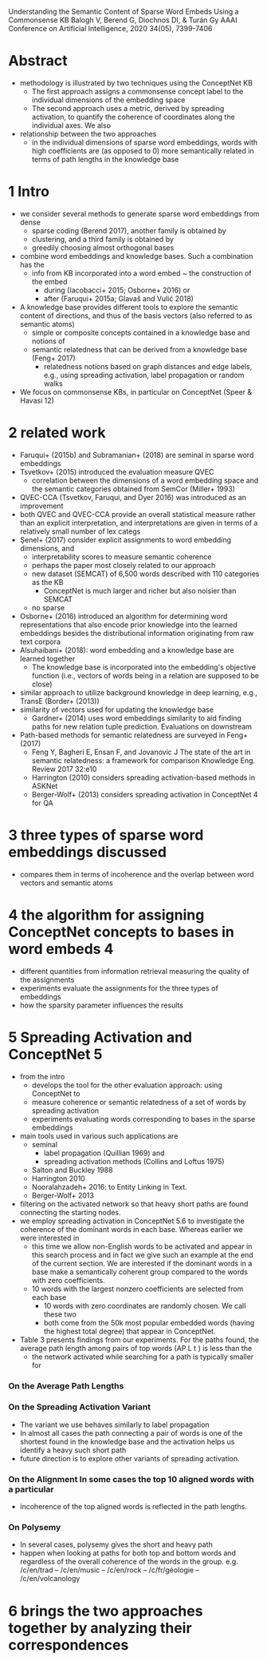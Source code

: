 Understanding the Semantic Content of Sparse Word Embeds Using a Commonsense KB
Balogh V, Berend G, Diochnos DI, & Turán Gy
AAAI Conference on Artificial Intelligence, 2020 34(05), 7399-7406

# Abstract

* methodology is illustrated by two techniques using the ConceptNet KB
  * The first approach assigns a commonsense concept label to the individual
    dimensions of the embedding space
  * The second approach uses a metric, derived by spreading activation, to
    quantify the coherence of coordinates along the individual axes. We also
* relationship between the two approaches
  * in the individual dimensions of sparse word embeddings, words with
    high coefficients are (as opposed to 0)
    more semantically related in terms of path lengths in the knowledge base

# 1 Intro

* we consider several methods to generate sparse word embeddings from dense
  * sparse coding (Berend 2017), another family is obtained by
  * clustering, and a third family is obtained by
  * greedily choosing almost orthogonal bases
* combine word embeddings and knowledge bases. Such a combination has the
  * info from KB incorporated into a word embed ~ the construction of the embed
    * during (Iacobacci+ 2015; Osborne+ 2016) or
    * after (Faruqui+ 2015a; Glavaš and Vulić 2018)
* A knowledge base provides different tools to explore the semantic content of
  directions, and thus of the basis vectors (also referred to as semantic atoms)
  * simple or composite concepts contained in a knowledge base and notions of
  * semantic relatedness that can be derived from a knowledge base (Feng+ 2017)
    * relatedness notions based on graph distances and edge labels, e.g., using
      spreading activation, label propagation or random walks
* We focus on commonsense KBs, in particular on ConceptNet (Speer & Havasi 12)

# 2 related work

* Faruqui+ (2015b) and Subramanian+ (2018) are seminal in sparse word embeddings
* Tsvetkov+ (2015) introduced the evaluation measure QVEC
  * correlation between the dimensions of a word embedding space and the
    semantic categories obtained from SemCor (Miller+ 1993)
* QVEC-CCA (Tsvetkov, Faruqui, and Dyer 2016) was introduced as an improvement
* both QVEC and QVEC-CCA provide an overall statistical measure
  rather than an explicit interpretation, and
  interpretations are given in terms of a relatively small number of lex categs
* Şenel+ (2017) consider explicit assignments to word embedding dimensions, and
  * interpretability scores to measure semantic coherence
  * perhaps the paper most closely related to our approach
  * new dataset (SEMCAT) of 6,500 words described with 110 categories as the KB
    * ConceptNet is much larger and richer but also noisier than SEMCAT
  * no sparse
* Osborne+ (2016) introduced an algorithm for determining word representations
  that also encode prior knowledge into the learned embeddings besides the
  distributional information originating from raw text corpora
* Alsuhaibani+ (2018): word embedding and a knowledge base are learned together
  * The knowledge base is incorporated into the embedding's objective function
    (i.e., vectors of words being in a relation are supposed to be close)
* similar approach to utilize background knowledge in deep learning, e.g.,
  TransE (Border+ (2013))
* similarity of vectors used for updating the knowledge base
  * Gardner+ (2014) uses word embeddings similarity to aid
    finding paths for new relation tuple prediction. Evaluations on downstream
* Path-based methods for semantic relatedness are surveyed in Feng+ (2017)
  * Feng Y, Bagheri E, Ensan F, and Jovanovic J
    The state of the art in semantic relatedness: a framework for comparison
    Knowledge Eng. Review 2017 32:e10
  * Harrington (2010) considers spreading activation-based methods in ASKNet
  * Berger-Wolf+ (2013) considers spreading activation in ConceptNet 4 for QA

# 3 three types of sparse word embeddings discussed

* compares them in terms of incoherence and the overlap between word vectors and
  semantic atoms

# 4 the algorithm for assigning ConceptNet concepts to bases in word embeds 4

* different quantities from information retrieval measuring the quality of the
  assignments
* experiments evaluate the assignments for the three types of embeddings
* how the sparsity parameter influences the results

# 5 Spreading Activation and ConceptNet 5

* from the intro
  * develops the tool for the other evaluation approach: using ConceptNet to
  * measure coherence or semantic relatedness of a set of words by spreading
    activation
  * experiments evaluating words corresponding to bases in the sparse embeddings 
* main tools used in various such applications are
  * seminal
    * label propagation (Quillian 1969) and
    * spreading activation methods (Collins and Loftus 1975)
  * Salton and Buckley 1988
  * Harrington 2010
  * Nooralahzadeh+ 2016: to Entity Linking in Text.
  * Berger-Wolf+ 2013
* filtering on the activated network so that heavy short paths are found
  connecting the starting nodes.
* we employ spreading activation in ConceptNet 5.6 to investigate the coherence
  of the dominant words in each base. Whereas earlier we were interested in
  * this time we allow non-English words to be activated and appear in this
    search process and in fact we give such an example at the end of the current
    section. We are interested if the dominant words in a base make a
    semantically coherent group compared to the words with zero coefficients.
  * 10 words with the largest nonzero coefficients are selected from each base
    * 10 words with zero coordinates are randomly chosen.  We call these two
    * both come from the 50k most popular embedded words (having the highest
      total degree) that appear in ConceptNet.  
* Table 3 presents findings from our experiments. For the paths found, the
  average path length among pairs of top words (AP L t ) is less than the
  * the network activated while searching for a path is typically smaller for

### On the Average Path Lengths

### On the Spreading Activation Variant

* The variant we use behaves similarly to label propagation
* In almost all cases the path connecting a pair of words is one of the shortest
  found in the knowledge base and the activation helps us identify a heavy
  such short path
* future direction is to explore other variants of spreading activation.

### On the Alignment In some cases the top 10 aligned words with a particular

* incoherence of the top aligned words is reflected in the path lengths.

### On Polysemy

* In several cases, polysemy gives the short and heavy path
* happen when looking at paths for both top and bottom words and regardless of
  the overall coherence of the words in the group.  e.g.
  /c/en/trad – /c/en/music – /c/en/rock – /c/fr/géologie – /c/en/volcanology

# 6 brings the two approaches together by analyzing their correspondences
